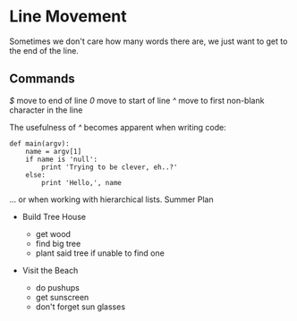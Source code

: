 # Line Movement
Sometimes we don't care how many words there are, we just want to get to the end
of the line.


## Commands
*$* move to end of line
*0* move to start of line
*^* move to first non-blank character in the line

The usefulness of *^* becomes apparent when writing code:

    def main(argv):
        name = argv[1]
        if name is 'null':
            print 'Trying to be clever, eh..?'
        else:
            print 'Hello,', name


... or when working with hierarchical lists.
Summer Plan
  * Build Tree House
    - get wood
    - find big tree
    - plant said tree if unable to find one

  * Visit the Beach
    - do pushups
    - get sunscreen
    - don't forget sun glasses

